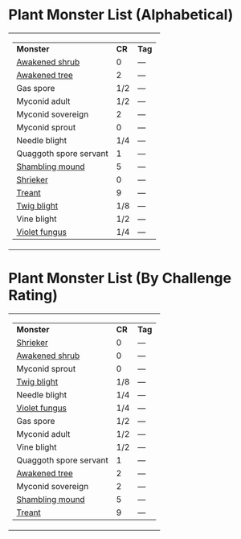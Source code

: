 # **Plant Monster List (Alphabetical)**

<table><tbody><tr class="odd"><td><table><tbody><tr class="odd"><td><strong>Monster</strong></td><td><strong>CR</strong></td><td><strong>Tag</strong></td></tr><tr class="even"><td><a href="onenote:Beasts.one#Awakened Shrub&amp;section-id={DC5D9E37-6B13-41FF-8159-74CF141DCBAE}&amp;page-id={01EB1B4C-9A94-4415-B362-1208AA9C17F9}&amp;end&amp;base-path=https://d.docs.live.net/8ef41446453a2105/Documents/Adventure Academy/SRD Reference/Monster Manual">Awakened shrub</a></td><td>0</td><td>—</td></tr><tr class="odd"><td><a href="onenote:Beasts.one#Awakened Tree&amp;section-id={DC5D9E37-6B13-41FF-8159-74CF141DCBAE}&amp;page-id={617E4A63-4FC9-4827-A114-591C242AA617}&amp;end&amp;base-path=https://d.docs.live.net/8ef41446453a2105/Documents/Adventure Academy/SRD Reference/Monster Manual">Awakened tree</a></td><td>2</td><td>—</td></tr><tr class="even"><td>Gas spore</td><td>1/2</td><td>—</td></tr><tr class="odd"><td>Myconid adult</td><td>1/2</td><td>—</td></tr><tr class="even"><td>Myconid sovereign</td><td>2</td><td>—</td></tr><tr class="odd"><td>Myconid sprout</td><td>0</td><td>—</td></tr><tr class="even"><td>Needle blight</td><td>1/4</td><td>—</td></tr><tr class="odd"><td>Quaggoth spore servant</td><td>1</td><td>—</td></tr><tr class="even"><td><a href="onenote:N-Z.one#Shambling Mound&amp;section-id={4708E634-CDC9-45E3-91B3-22EC67217BDC}&amp;page-id={DD1D64AC-9639-4C21-AB33-99A24871DD3D}&amp;end&amp;base-path=https://d.docs.live.net/8ef41446453a2105/Documents/Adventure Academy/SRD Reference/Monster Manual">Shambling mound</a></td><td>5</td><td>—</td></tr><tr class="odd"><td><a href="onenote:E-M.one#Shrieker&amp;section-id={63DAD164-E485-4FE2-939F-9A5E2BCFD6F1}&amp;page-id={B83C8918-9EBC-4C4A-8165-5B5D4FE36757}&amp;end&amp;base-path=https://d.docs.live.net/8ef41446453a2105/Documents/Adventure Academy/SRD Reference/Monster Manual">Shrieker</a></td><td>0</td><td>—</td></tr><tr class="even"><td><a href="onenote:N-Z.one#Treant&amp;section-id={4708E634-CDC9-45E3-91B3-22EC67217BDC}&amp;page-id={E3BE500F-7C27-49A7-9126-3B90C06B089A}&amp;end&amp;base-path=https://d.docs.live.net/8ef41446453a2105/Documents/Adventure Academy/SRD Reference/Monster Manual">Treant</a></td><td>9</td><td>—</td></tr><tr class="odd"><td><a href="onenote:A-D.one#Twig Blight&amp;section-id={F472D24E-A997-4793-BF1A-3183E4CB6DF7}&amp;page-id={650DB651-47CF-4D01-8795-89CA3B0500D7}&amp;end&amp;base-path=https://d.docs.live.net/8ef41446453a2105/Documents/Adventure Academy/SRD Reference/Monster Manual">Twig blight</a></td><td>1/8</td><td>—</td></tr><tr class="even"><td>Vine blight</td><td>1/2</td><td>—</td></tr><tr class="odd"><td><a href="onenote:E-M.one#Violet Fungus&amp;section-id={63DAD164-E485-4FE2-939F-9A5E2BCFD6F1}&amp;page-id={0619E7EE-74CE-48BC-B121-39979BC88918}&amp;end&amp;base-path=https://d.docs.live.net/8ef41446453a2105/Documents/Adventure Academy/SRD Reference/Monster Manual">Violet fungus</a></td><td>1/4</td><td>—</td></tr></tbody></table></td></tr></tbody></table>

# **Plant Monster List (By Challenge Rating)**

<table><tbody><tr class="odd"><td><table><tbody><tr class="odd"><td><strong>Monster</strong></td><td><strong>CR</strong></td><td><strong>Tag</strong></td></tr><tr class="even"><td><a href="onenote:E-M.one#Shrieker&amp;section-id={63DAD164-E485-4FE2-939F-9A5E2BCFD6F1}&amp;page-id={B83C8918-9EBC-4C4A-8165-5B5D4FE36757}&amp;end&amp;base-path=https://d.docs.live.net/8ef41446453a2105/Documents/Adventure Academy/SRD Reference/Monster Manual">Shrieker</a></td><td>0</td><td>—</td></tr><tr class="odd"><td><a href="onenote:Beasts.one#Awakened Shrub&amp;section-id={DC5D9E37-6B13-41FF-8159-74CF141DCBAE}&amp;page-id={01EB1B4C-9A94-4415-B362-1208AA9C17F9}&amp;end&amp;base-path=https://d.docs.live.net/8ef41446453a2105/Documents/Adventure Academy/SRD Reference/Monster Manual">Awakened shrub</a></td><td>0</td><td>—</td></tr><tr class="even"><td>Myconid sprout</td><td>0</td><td>—</td></tr><tr class="odd"><td><a href="onenote:A-D.one#Twig Blight&amp;section-id={F472D24E-A997-4793-BF1A-3183E4CB6DF7}&amp;page-id={650DB651-47CF-4D01-8795-89CA3B0500D7}&amp;end&amp;base-path=https://d.docs.live.net/8ef41446453a2105/Documents/Adventure Academy/SRD Reference/Monster Manual">Twig blight</a></td><td>1/8</td><td>—</td></tr><tr class="even"><td>Needle blight</td><td>1/4</td><td>—</td></tr><tr class="odd"><td><a href="onenote:E-M.one#Violet Fungus&amp;section-id={63DAD164-E485-4FE2-939F-9A5E2BCFD6F1}&amp;page-id={0619E7EE-74CE-48BC-B121-39979BC88918}&amp;end&amp;base-path=https://d.docs.live.net/8ef41446453a2105/Documents/Adventure Academy/SRD Reference/Monster Manual">Violet fungus</a></td><td>1/4</td><td>—</td></tr><tr class="even"><td>Gas spore</td><td>1/2</td><td>—</td></tr><tr class="odd"><td>Myconid adult</td><td>1/2</td><td>—</td></tr><tr class="even"><td>Vine blight</td><td>1/2</td><td>—</td></tr><tr class="odd"><td>Quaggoth spore servant</td><td>1</td><td>—</td></tr><tr class="even"><td><a href="onenote:Beasts.one#Awakened Tree&amp;section-id={DC5D9E37-6B13-41FF-8159-74CF141DCBAE}&amp;page-id={617E4A63-4FC9-4827-A114-591C242AA617}&amp;end&amp;base-path=https://d.docs.live.net/8ef41446453a2105/Documents/Adventure Academy/SRD Reference/Monster Manual">Awakened tree</a></td><td>2</td><td>—</td></tr><tr class="odd"><td>Myconid sovereign</td><td>2</td><td>—</td></tr><tr class="even"><td><a href="onenote:N-Z.one#Shambling Mound&amp;section-id={4708E634-CDC9-45E3-91B3-22EC67217BDC}&amp;page-id={DD1D64AC-9639-4C21-AB33-99A24871DD3D}&amp;end&amp;base-path=https://d.docs.live.net/8ef41446453a2105/Documents/Adventure Academy/SRD Reference/Monster Manual">Shambling mound</a></td><td>5</td><td>—</td></tr><tr class="odd"><td><a href="onenote:N-Z.one#Treant&amp;section-id={4708E634-CDC9-45E3-91B3-22EC67217BDC}&amp;page-id={E3BE500F-7C27-49A7-9126-3B90C06B089A}&amp;end&amp;base-path=https://d.docs.live.net/8ef41446453a2105/Documents/Adventure Academy/SRD Reference/Monster Manual">Treant</a></td><td>9</td><td>—</td></tr></tbody></table></td></tr></tbody></table>


